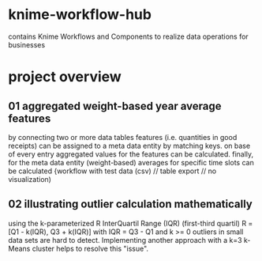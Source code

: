 # knime-workflow-hub
contains Knime Workflows and Components to realize data operations for businesses

# project overview
## 01 aggregated weight-based year average features
by connecting two or more data tables features (i.e. quantities in good receipts) can be assigned to a meta data entity by matching keys. on base of every entry aggregated values for the features can be calculated. finally, for the meta data entity (weight-based) averages for specific time slots can be calculated
{workflow with test data (csv) // table export // no visualization)

## 02 illustrating outlier calculation mathematically
using the k-parameterized R InterQuartil Range (IQR) (first-third quartil)
R = [Q1 - k(IQR), Q3 + k(IQR)] with IQR = Q3 - Q1	and k >= 0
outliers in small data sets are hard to detect. Implementing another approach with a k=3 k-Means cluster helps to resolve this "issue".
